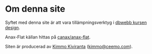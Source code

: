 Om denna site
==============================================

Syftet med denna site är att vara tillämpningsverktyg i [dbwebb kursen design](http://dbwebb.se/design).

Anax-Flat källan hittas på [canax/anax-flat](git@github.com:canax/anax-flat.git).

Siten är producerad av [Kimmo Kiviranta](https://www.facebook.com/kiviranta) (kimmo@ceemo.com).
